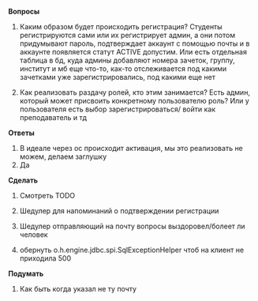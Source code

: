 **Вопросы**
1) Каким образом будет происходить регистрация? Студенты регистрируются сами 
   или их регистрирует админ, а они потом придумывают пароль, подтверждает аккаунт с помощью почты и в аккаунте 
   появляется статут ACTIVE допустим. Или есть отдельная таблица в бд, куда админы
   добавляют номера зачеток, группу, институт и мб еще что-то, как-то отслеживается под какими зачетками уже 
   зарегистрировались, под какими еще нет
   
2) Как реализовать раздачу ролей, кто этим занимается? Есть админ, который
   может присвоить конкретному пользователю роль? Или у пользователя есть выбор зарегистрироваться/
   войти как преподаватель и тд
   
**Ответы**
1) В идеале через ос происходит активация, мы это реализовать не можем, делаем заглушку
2) Да
   
**Сделать**
1) Смотреть TODO

2) Шедулер для напоминаний о подтверждении регистрации

3) Шедулер отправляющий на почту вопросы выздоровел/болеет ли человек

4) обернуть o.h.engine.jdbc.spi.SqlExceptionHelper чтоб на клиент 
   не приходила 500


**Подумать**
1) Как быть когда указал не ту почту
